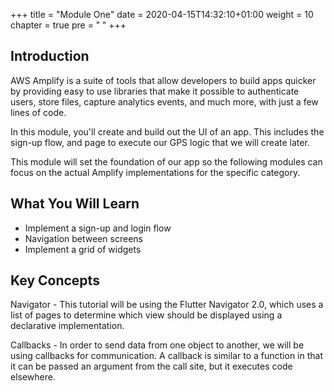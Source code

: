 +++
title = "Module One"
date = 2020-04-15T14:32:10+01:00
weight = 10
chapter = true
pre = "<b> </b>"
+++

## Introduction
AWS Amplify is a suite of tools that allow developers to build apps quicker by providing easy to use libraries that make it possible to authenticate users, store files, capture analytics events, and much more, with just a few lines of code.

In this module, you'll create and build out the UI of an app. This includes the sign-up flow, and page to execute our GPS logic that we will create later.

This module will set the foundation of our app so the following modules can focus on the actual Amplify implementations for the specific category.

## What You Will Learn
* Implement a sign-up and login flow
* Navigation between screens
* Implement a grid of widgets

## Key Concepts
Navigator - This tutorial will be using the Flutter Navigator 2.0, which uses a list of pages to determine which view should be displayed using a declarative implementation.

Callbacks - In order to send data from one object to another, we will be using callbacks for communication. A callback is similar to a function in that it can be passed an argument from the call site, but it executes code elsewhere.
